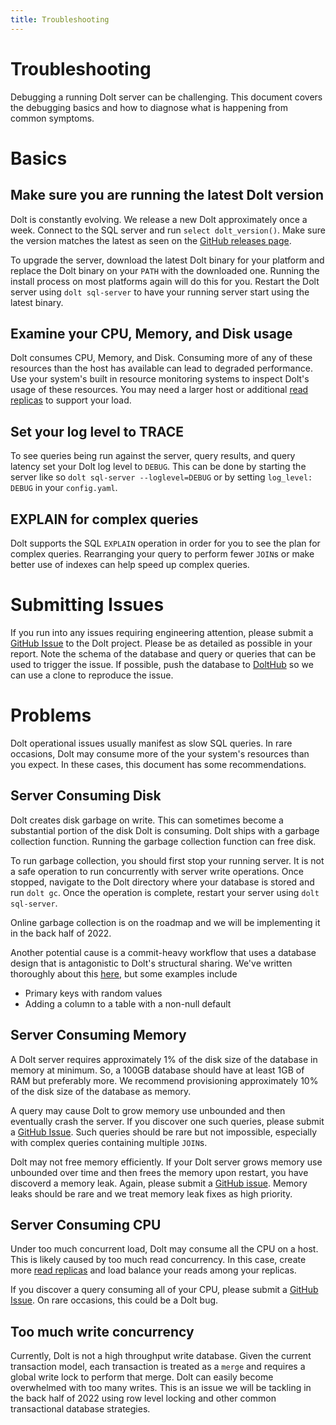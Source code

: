 ```yaml
---
title: Troubleshooting
---
```


# Troubleshooting

Debugging a running Dolt server can be challenging. This document covers the debugging basics and how to diagnose what is happening from common symptoms.

# Basics

## Make sure you are running the latest Dolt version

Dolt is constantly evolving. We release a new Dolt approximately once a week. Connect to the SQL server and run `select dolt_version()`. Make sure the version matches the latest as seen on the [GitHub releases page](https://github.com/dolthub/dolt/releases). 

To upgrade the server, download the latest Dolt binary for your platform and replace the Dolt binary on your `PATH` with the downloaded one. Running the install process on most platforms again will do this for you. Restart the Dolt server using `dolt sql-server` to have your running server start using the latest binary.

## Examine your CPU, Memory, and Disk usage

Dolt consumes CPU, Memory, and Disk. Consuming more of any of these resources than the host has available can lead to degraded performance. Use your system's built in resource monitoring systems to inspect Dolt's usage of these resources. You may need a larger host or additional [read replicas](./replication.md) to support your load.

## Set your log level to TRACE

To see queries being run against the server, query results, and query latency set your Dolt log level to `DEBUG`. This can be done by starting the server like so `dolt sql-server --loglevel=DEBUG` or by setting `log_level: DEBUG` in your `config.yaml`.

## EXPLAIN for complex queries

Dolt supports the SQL `EXPLAIN` operation in order for you to see the plan for complex queries. Rearranging your query to perform fewer `JOIN`s or make better use of indexes can help speed up complex queries.

# Submitting Issues

If you run into any issues requiring engineering attention, please submit a [GitHub Issue](https://github.com/dolthub/dolt/issues) to the Dolt project. Please be as detailed as possible in your report. Note the schema of the database and query or queries that can be used to trigger the issue.  If possible, push the database to [DoltHub](https://www.dolthub.com) so we can use a clone to reproduce the issue.

# Problems

Dolt operational issues usually manifest as slow SQL queries. In rare occasions, Dolt may consume more of the your system's resources than you expect. In these cases, this document has some recommendations.

## Server Consuming Disk

Dolt creates disk garbage on write. This can sometimes become a substantial portion of the disk Dolt is consuming. Dolt ships with a garbage collection function. Running the garbage collection function can free disk.

To run garbage collection, you should first stop your running server. It is not a safe operation to run concurrently with server write operations. Once stopped, navigate to the Dolt directory where your database is stored and run `dolt gc`. Once the operation is complete, restart your server using `dolt sql-server`.

Online garbage collection is on the roadmap and we will be implementing it in the back half of 2022.

Another potential cause is a commit-heavy workflow that uses a database design that is antagonistic to Dolt's structural sharing. We've written thoroughly about this [here](https://www.dolthub.com/blog/2020-05-13-dolt-commit-graph-and-structural-sharing/), but some examples include

* Primary keys with random values
* Adding a column to a table with a non-null default

## Server Consuming Memory

A Dolt server requires approximately 1% of the disk size of the database in memory at minimum. So, a 100GB database should have at least 1GB of RAM but preferably more. We recommend provisioning approximately 10% of the disk size of the database as memory.

A query may cause Dolt to grow memory use unbounded and then eventually crash the server. If you discover one such queries, please submit a [GitHub Issue](https://github.com/dolthub/dolt/issues). Such queries should be rare but not impossible, especially with complex queries containing multiple `JOIN`s.

Dolt may not free memory efficiently. If your Dolt server grows memory use unbounded over time and then frees the memory upon restart, you have discoverd a memory leak. Again, please submit a [GitHub issue](https://github.com/dolthub/dolt/issues). Memory leaks should be rare and we treat memory leak fixes as high priority.

## Server Consuming CPU

Under too much concurrent load, Dolt may consume all the CPU on a host. This is likely caused by too much read concurrency. In this case, create more [read replicas](./replication.md) and load balance your reads among your replicas.

If you discover a query consuming all of your CPU, please submit a [GitHub Issue](https://github.com/dolthub/dolt/issues). On rare occasions, this could be a Dolt bug.

## Too much write concurrency

Currently, Dolt is not a high throughput write database. Given the current transaction model, each transaction is treated as a `merge` and requires a global write lock to perform that merge. Dolt can easily become overwhelmed with too many writes. This is an issue we will be tackling in the back half of 2022 using row level locking and other common transactional database strategies.